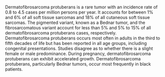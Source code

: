 Dermatofibrosarcoma protuberans is a rare tumor with an incidence rate of 0.8 to 4.5 cases per million persons per year. It accounts for between 1% and 6% of all soft tissue sarcomas and 18% of all cutaneous soft tissue sarcomas. The pigmented variant, known as a Bednar tumor, and the fibrosarcomatous variant account for less than 5% and 5% to 15% of all dermatofibrosarcoma protuberans cases, respectively. Dermatofibrosarcoma protuberans occurs most often in adults in the third to fifth decades of life but has been reported in all age groups, including congenital presentations. Studies disagree as to whether there is a slight female or male predominance. During pregnancy, dermatofibrosarcoma protuberans can exhibit accelerated growth. Dermatofibrosarcoma protuberans, particularly Bednar tumors, occur most frequently in black patients.